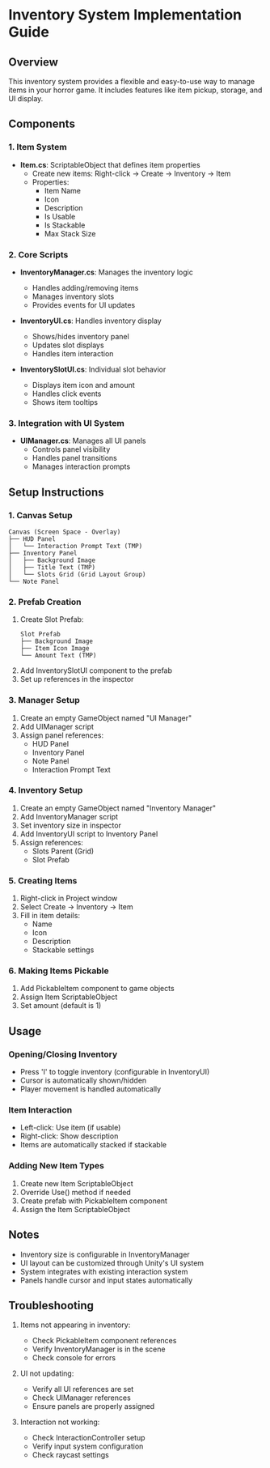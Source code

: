 # Inventory System Implementation Guide

## Overview
This inventory system provides a flexible and easy-to-use way to manage items in your horror game. It includes features like item pickup, storage, and UI display.

## Components

### 1. Item System
- **Item.cs**: ScriptableObject that defines item properties
  - Create new items: Right-click → Create → Inventory → Item
  - Properties:
    - Item Name
    - Icon
    - Description
    - Is Usable
    - Is Stackable
    - Max Stack Size

### 2. Core Scripts
- **InventoryManager.cs**: Manages the inventory logic
  - Handles adding/removing items
  - Manages inventory slots
  - Provides events for UI updates
  
- **InventoryUI.cs**: Handles inventory display
  - Shows/hides inventory panel
  - Updates slot displays
  - Handles item interaction

- **InventorySlotUI.cs**: Individual slot behavior
  - Displays item icon and amount
  - Handles click events
  - Shows item tooltips

### 3. Integration with UI System
- **UIManager.cs**: Manages all UI panels
  - Controls panel visibility
  - Handles panel transitions
  - Manages interaction prompts

## Setup Instructions

### 1. Canvas Setup
```
Canvas (Screen Space - Overlay)
├── HUD Panel
│   └── Interaction Prompt Text (TMP)
├── Inventory Panel
│   ├── Background Image
│   ├── Title Text (TMP)
│   └── Slots Grid (Grid Layout Group)
└── Note Panel
```

### 2. Prefab Creation
1. Create Slot Prefab:
   ```
   Slot Prefab
   ├── Background Image
   ├── Item Icon Image
   └── Amount Text (TMP)
   ```
2. Add InventorySlotUI component to the prefab
3. Set up references in the inspector

### 3. Manager Setup
1. Create an empty GameObject named "UI Manager"
2. Add UIManager script
3. Assign panel references:
   - HUD Panel
   - Inventory Panel
   - Note Panel
   - Interaction Prompt Text

### 4. Inventory Setup
1. Create an empty GameObject named "Inventory Manager"
2. Add InventoryManager script
3. Set inventory size in inspector
4. Add InventoryUI script to Inventory Panel
5. Assign references:
   - Slots Parent (Grid)
   - Slot Prefab

### 5. Creating Items
1. Right-click in Project window
2. Select Create → Inventory → Item
3. Fill in item details:
   - Name
   - Icon
   - Description
   - Stackable settings

### 6. Making Items Pickable
1. Add PickableItem component to game objects
2. Assign Item ScriptableObject
3. Set amount (default is 1)

## Usage

### Opening/Closing Inventory
- Press 'I' to toggle inventory (configurable in InventoryUI)
- Cursor is automatically shown/hidden
- Player movement is handled automatically

### Item Interaction
- Left-click: Use item (if usable)
- Right-click: Show description
- Items are automatically stacked if stackable

### Adding New Item Types
1. Create new Item ScriptableObject
2. Override Use() method if needed
3. Create prefab with PickableItem component
4. Assign the Item ScriptableObject

## Notes
- Inventory size is configurable in InventoryManager
- UI layout can be customized through Unity's UI system
- System integrates with existing interaction system
- Panels handle cursor and input states automatically

## Troubleshooting
1. Items not appearing in inventory:
   - Check PickableItem component references
   - Verify InventoryManager is in the scene
   - Check console for errors

2. UI not updating:
   - Verify all UI references are set
   - Check UIManager references
   - Ensure panels are properly assigned

3. Interaction not working:
   - Check InteractionController setup
   - Verify input system configuration
   - Check raycast settings
